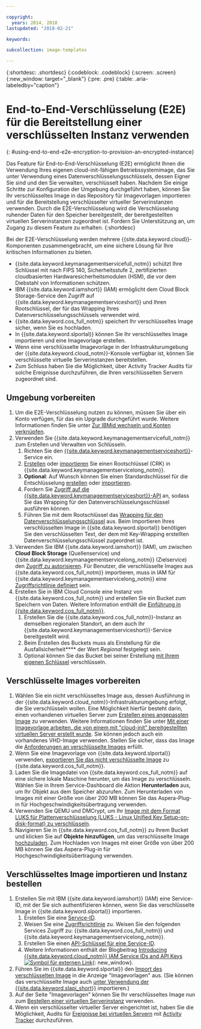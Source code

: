 ```yaml
---

copyright:
  years: 2014, 2018
lastupdated: "2018-02-21"

keywords:

subcollection: image-templates

---
```


{:shortdesc: .shortdesc}
{:codeblock: .codeblock}
{:screen: .screen}
{:new_window: target="_blank"}
{:pre: .pre}
{:table: .aria-labeledby="caption"}


# End-to-End-Verschlüsselung (E2E) für die Bereitstellung einer verschlüsselten Instanz verwenden
{: #using-end-to-end-e2e-encryption-to-provision-an-encrypted-instance}

Das Feature für End-to-End-Verschlüsselung (E2E) ermöglicht Ihnen die Verwendung Ihres eigenen cloud-init-fähigen Betriebssystemimage, das Sie unter Verwendung eines Datenverschlüsselungsschlüssels, dessen Eigner Sie sind und den Sie verwalten, verschlüsselt haben. Nachdem Sie einige Schritte zur Konfiguration der Umgebung durchgeführt haben, können Sie Ihr verschlüsseltes Image in das Repository für Imagevorlagen importieren und für die Bereitstellung verschlüsselter virtueller Serverinstanzen verwenden. Durch die E2E-Verschlüsselung wird die Verschlüsselung ruhender Daten für den Speicher bereitgestellt, der bereitgestellten virtuellen Serverinstanzen zugeordnet ist. Fordern Sie Unterstützung an, um Zugang zu diesem Feature zu erhalten.
{:shortdesc}

Bei der E2E-Verschlüsselung werden mehrere {{site.data.keyword.cloud}}-Komponenten zusammengebracht, um eine sichere Lösung für Ihre kritischen Informationen zu bieten.

* {{site.data.keyword.keymanagementservicefull_notm}} schützt Ihre Schlüssel mit nach FIPS 140, Sicherheitsstufe 2, zertifizierten cloudbasierten Hardwaresicherheitsmodulen (HSM), die vor dem Diebstahl von Informationen schützen.
* IBM {{site.data.keyword.iamshort}} (IAM) ermöglicht dem Cloud Block Storage-Service den Zugriff auf {{site.data.keyword.keymanagementserviceshort}} und Ihren Rootschlüssel, der für das Wrapping Ihres Datenverschlüsselungsschlüssels verwendet wird.
* {{site.data.keyword.cos_full_notm}} speichert Ihr verschlüsseltes Image sicher, wenn Sie es hochladen.
* In {{site.data.keyword.slportal}} können Sie Ihr verschlüsseltes Image importieren und eine Imagevorlage erstellen.
* Wenn eine verschlüsselte Imagevorlage in der Infrastrukturumgebung der {{site.data.keyword.cloud_notm}}-Konsole verfügbar ist, können Sie verschlüsselte virtuelle Serverinstanzen bereitstellen.
* Zum Schluss haben Sie die Möglichkeit, über Activity Tracker Audits für solche Ereignisse durchzuführen, die Ihren verschlüsselten Servern zugeordnet sind.

## Umgebung vorbereiten

1. Um die E2E-Verschlüsselung nutzen zu können, müssen Sie über ein Konto verfügen, für das ein Upgrade durchgeführt wurde. Weitere Informationen finden Sie unter [Zur IBMid wechseln und Konten verknüpfen](/docs/account?topic=account-unifyingaccounts).
2. Verwenden Sie {{site.data.keyword.keymanagementservicefull_notm}} zum Erstellen und Verwalten von Schlüsseln.
      1. Richten Sie den [{{site.data.keyword.keymanagementserviceshort}}](/docs/services/key-protect?topic=key-protect-provision#provision)-Service ein.
      2. [Erstellen](/docs/services/key-protect?topic=key-protect-create-root-keys#create-root-keys) oder [importieren](/docs/services/key-protect?topic=key-protect-import-root-keys#import-root-keys) Sie einen Rootschlüssel (CRK) in {{site.data.keyword.keymanagementservicelong_notm}}.
      3. **Optional**: Auf Wunsch können Sie einen Standardschlüssel für die Entschlüsselung [erstellen](/docs/services/key-protect?topic=key-protect-create-standard-keys#create-standard-keys) oder [importieren](/docs/services/key-protect?topic=key-protect-import-standard-keys#import-standard-keys).
      4. Fordern Sie [Zugriff auf die {{site.data.keyword.keymanagementserviceshort}}-API](/docs/services/key-protect?topic=key-protect-set-up-api#set-up-api) an, sodass Sie das Wrapping für den Datenverschlüsselungsschlüssel ausführen können.
      5. Führen Sie mit dem Rootschlüssel das [Wrapping für den Datenverschlüsselungsschlüssel](/docs/services/key-protect?topic=key-protect-wrap-keys#wrap-keys) aus. Beim Importieren Ihres verschlüsselten Image in {{site.data.keyword.slportal}} benötigen Sie den verschlüsselten Text, der dem mit Key-Wrapping erstellten Datenverschlüsselungsschlüssel zugeordnet ist.
3. Verwenden Sie IBM {{site.data.keyword.iamshort}} (IAM), um zwischen **Cloud Block Storage** (Quellenservice) und {{site.data.keyword.keymanagementservicelong_notm}} (Zielservice) den [Zugriff zu autorisieren](/docs/iam?topic=iam-serviceauth#create-an-authorization). Für Benutzer, die verschlüsselte Images aus {{site.data.keyword.cos_full_notm}} importieren, muss in IAM für {{site.data.keyword.keymanagementservicelong_notm}} eine [Zugriffsrichtlinie definiert](/docs/iam?topic=iam-userroles) sein.
4. Erstellen Sie in IBM Cloud Console eine Instanz von {{site.data.keyword.cos_full_notm}} und erstellen Sie ein Bucket zum Speichern von Daten. Weitere Information enthält die [Einführung in {{site.data.keyword.cos_full_notm}}](/docs/services/cloud-object-storage?topic=cloud-object-storage-getting-started-console-#getting-started-console-).
      1. Erstellen Sie die {{site.data.keyword.cos_full_notm}}-Instanz an demselben regionalen Standort, an dem auch Ihr {{site.data.keyword.keymanagementserviceshort}}-Service bereitgestellt wird.
      2. Beim Erstellen des Buckets muss als Einstellung für die Ausfallsicherheit**** der Wert _Regional_ festgelegt sein.
      3. Optional können Sie das Bucket bei seiner Erstellung [mit Ihrem eigenen Schlüssel](/docs/services/cloud-object-storage/basics?topic=cloud-object-storage-manage-encryption#sse-kp) verschlüsseln.   

## Verschlüsselte Images vorbereiten

1. Wählen Sie ein nicht verschlüsseltes Image aus, dessen Ausführung in der {{site.data.keyword.cloud_notm}}-Infrastrukturumgebung erfolgt, die Sie verschlüsseln wollen. Eine Möglichkeit hierfür besteht darin, einen vorhandenen virtuellen Server zum [Erstellen eines angepassten Image](/docs/infrastructure/image-templates?topic=image-templates-creating-an-image-template) zu verwenden. Weitere Informationen finden Sie unter [Mit einer Imagevorlage arbeiten, die von einem mit "cloud-init" bereitgestellten virtuellen Server erstellt wurde](/docs/infrastructure/image-templates?topic=image-templates-provisioning-with-a-cloud-init-enabled-image#work-with-a-standard-image-created-from-a-cloud-init-provisioned-virtual-server). Sie können jedoch auch ein vorhandenes VHD-Image verwenden. Stellen Sie sicher, dass das Image die [Anforderungen an verschlüsselte Images](/docs/infrastructure/image-templates?topic=image-templates-creating-an-encrypted-image#encrypted-image-reqs) erfüllt.
2. Wenn Sie eine Imagevorlage von {{site.data.keyword.slportal}} verwenden, [exportieren Sie das nicht verschlüsselte Image](/docs/infrastructure/image-templates?topic=image-templates-exporting-to-ibm-cos) zu {{site.data.keyword.cos_full_notm}}.
3. Laden Sie die Imagedatei von {{site.data.keyword.cos_full_notm}} auf eine sichere lokale Maschine herunter, um das Image zu verschlüsseln. Wählen Sie in Ihrem Service-Dashboard die Aktion **Herunterladen** aus, um Ihr Objekt aus dem Speicher abzurufen. Zum Herunterladen von Images mit einer Größe von über 200 MB können Sie das Aspera-Plug-in für Hochgeschwindigkeitsübertragung verwenden.
4. Verwenden Sie QEMU und DMCrypt, um Ihr [Image mit dem Format LUKS für Plattenverschlüsselung (LUKS - Linux Unified Key Setup-on-disk-format) zu verschlüsseln](/docs/infrastructure/image-templates?topic=image-templates-creating-an-encrypted-image#luks-disk-encryption).
5. Navigieren Sie in {{site.data.keyword.cos_full_notm}} zu Ihrem Bucket und klicken Sie auf **Objekte hinzufügen**, um das verschlüsselte Image [hochzuladen](/docs/services/cloud-object-storage/basics?topic=cloud-object-storage-upload-data#uploading-data). Zum Hochladen von Images mit einer Größe von über 200 MB können Sie das Aspera-Plug-in für Hochgeschwindigkeitsübertragung verwenden.

## Verschlüsseltes Image importieren und Instanz bestellen

1. Erstellen Sie mit IBM {{site.data.keyword.iamshort}} (IAM) eine Service-ID, mit der Sie sich authentifizieren können, wenn Sie das verschlüsselte Image in {{site.data.keyword.slportal}} importieren.
      1. Erstellen Sie eine [Service-ID](/docs/iam?topic=iam-serviceids#serviceids).
      2. Weisen Sie eine [Zugriffsrichtlinie](/docs/iam?topic=iam-serviceidpolicy#serviceidpolicy) zu. Weisen Sie den folgenden Services Zugriff zu: {{site.data.keyword.cos_full_notm}} und {{site.data.keyword.keymanagementservicelong_notm}}.
      3. Erstellen Sie einen [API-Schlüssel für eine Service-ID](/docs/iam?topic=iam-serviceidapikeys#creating-an-api-key-for-a-service-id).
      4. Weitere Informationen enthält der Blogbeitrag [Introducing {{site.data.keyword.cloud_notm}} IAM Service IDs and API Keys ![Symbol für externen Link](../../icons/launch-glyph.svg "Symbol für externen Link")](https://www.ibm.com/blogs/bluemix/2017/10/introducing-ibm-cloud-iam-service-ids-api-keys/){: new_window}.
2. Führen Sie im {{site.data.keyword.slportal}} den [Import des verschlüsselten Image](/docs/infrastructure/image-templates?topic=image-templates-preparing-and-importing-images#import-icos) in die Anzeige "Imagevorlagen" aus. (Sie können das verschlüsselte Image auch [unter Verwendung der {{site.data.keyword.slapi_short}}](/docs/infrastructure/image-templates?topic=image-templates-importing-an-encrypted-image-by-using-the-softlayer-api) importieren.)
3. Auf der Seite "Imagevorlagen" können Sie Ihr verschlüsseltes Image nun zum [Bestellen einer virtuellen Serverinstanz](/docs/infrastructure/image-templates?topic=image-templates-ordering-an-instance-from-an-image-template) verwenden.
4. Wenn ein verschlüsselter virtueller Server eingerichtet ist, haben Sie die Möglichkeit, Audits für [Ereignisse bei virtuellen Servern](/docs/vsi?topic=virtual-servers-at_events#at_events) mit [Activity Tracker](/docs/services/cloud-activity-tracker?topic=cloud-activity-tracker-activity_tracker_ov) durchzuführen.
